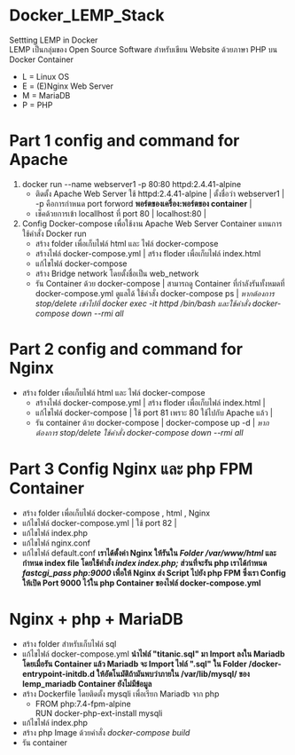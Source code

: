 # Docker_LEMP_Stack
Settting LEMP in Docker \
LEMP เป็นกลุ่มของ Open Source Software สำหรับเขียน Website ด้วยภาษา PHP บน Docker Container
- L = Linux OS
- E = (E)Nginx Web Server
- M = MariaDB
- P = PHP

# Part 1 config and command for Apache

1. docker run --name webserver1 -p 80:80 httpd:2.4.41-alpine
    + ติดตั้ง Apache Web Server ใช้ httpd:2.4.41-alpine | ตั้งชื่อว่า webserver1 | -p คือการกำหนด port forword **พอร์ตของเครื่อง:พอร์ตของ container** |
    + เช็คด้วยการเข้า locallhost ที่ port 80 | localhost:80 | 
2. Config Docker-compose เพื่อใช้งาน Apache Web Server Container แทนการใช้คำสั่ง Docker run
    + สร้าง folder เพื่อเก็บไฟล์ html และ ไฟล์ docker-compose
    + สร้างไฟล์ docker-compose.yml | สร้าง floder เพื่อเก็บไฟล์ index.html
    + แก้ไขไฟล์ docker-compose
    + สร้าง Bridge network โดยตั้งชื่อเป็น web_network
    + รัน Container ด้วย docker-compose | สามารถดู Container ที่กำลังรันทั้งหมดที่ docker-compose.yml ดูแลได้ ใช้คำสั่ง docker-compose ps |
*หากต้องการ stop/delete เข้าไปที่ docker exec -it httpd /bin/bash และใช้คำสั่ง docker-compose down --rmi all*


# Part 2 config and command for Nginx

* สร้าง folder เพื่อเก็บไฟล์ html และ ไฟล์ docker-compose
    + สร้างไฟล์ docker-compose.yml | สร้าง floder เพื่อเก็บไฟล์ index.html |
    + แก้ไขไฟล์ docker-compose | ใช้ port 81 เพราะ 80 ใช้ไปกับ Apache แล้ว |
    + รัน container ด้วย docker-compose | docker-compose up -d |
*หากต้องการ stop/delete ใช้คำสั่ง docker-compose down --rmi all*

# Part 3 Config Nginx และ php FPM Container

* สร้าง folder เพื่อเก็บไฟล์ docker-compose , html , Nginx
* แก้ไขไฟล์ docker-compose.yml | ใช้ port 82 |
* แก้ไขไฟล์ index.php
* แก้ไขไฟล์ nginx.conf
* แก้ไขไฟล์ default.conf **เราได้ตั้งค่า Nginx ให้รันใน *Folder /var/www/html* และกำหนด index file โดยใช้คำสั่ง *index index.php;* ส่วนที่จะรัน php เราได้กำหนด *fastcgi_pass php:9000* เพื่อให้ Nginx ส่ง Script ไปยัง php FPM ซึ่งเรา Config ให้เปิด Port 9000 ไว้ใน php Container ของไฟล์ docker-compose.yml** 
# Nginx + php + MariaDB
  * สร้าง folder สำหรับเก็บไฟล์ sql 
  * แก้ไขไฟล์ docker-compose.yml **นำไฟล์ "titanic.sql" มา Import ลงใน Mariadb โดยเมื่อรัน Container แล้ว Mariadb จะ Import ไฟล์ ".sql" ใน Folder /docker-entrypoint-initdb.d ให้อัตโนมัติถ้ามันพบว่าภายใน /var/lib/mysql/ ของ lemp_mariadb Container ยังไม่มีข้อมูล**
  * สร้าง Dockerfile โดยติดตั้ง mysqli เพื่อเรียก Mariadb จาก php 
    * FROM php:7.4-fpm-alpine\
      RUN docker-php-ext-install mysqli
  * แก้ไขไฟล์ index.php
  * สร้าง php Image ด้วยคำสั่ง *docker-compose build* 
  * รัน container 
